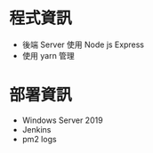 # 程式資訊
- 後端 Server 使用 Node js Express 
- 使用 yarn 管理

# 部署資訊
 - Windows Server 2019
 - Jenkins
 - pm2 logs